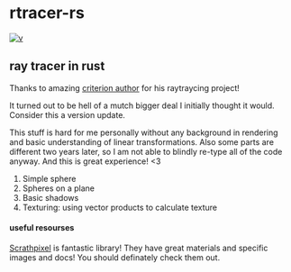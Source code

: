 # rtracer-rs

[![v](https://img.shields.io/badge/v-0.0.5-blueviolet)]()
## ray tracer in rust

Thanks to amazing [criterion author](https://github.com/bheisler) for his raytraycing project!

It turned out to be hell of a mutch bigger deal I initially thought it would. 
Consider this a version update. 

This stuff is hard for me personally without any background in rendering and
basic understanding of linear transformations.
Also some parts are different two years later, so I am not able to blindly re-type all of the code anyway.
And this is great experience! <3

1. Simple sphere
2. Spheres on a plane
3. Basic shadows
4. Texturing: using vector products to calculate texture

#### useful resourses
[Scrathpixel](https://www.scratchapixel.com/index.php?redirect) is fantastic library!
They have great materials and specific images and docs! You should definately check them out.

